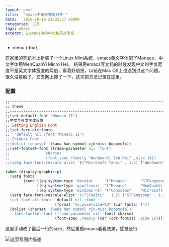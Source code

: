 ```yaml
---
layout: post
title:  "emacs中英文等宽对齐 "
date:   2016-10-18 21:22:37 +0800
categories: 工具
tags: emacs
excerpt: 让emacs中的中文和英文等宽
---
```


* menu
{:toc}

在家里的笔记本上新装了一个Linux Mint系统，emacs英文字体配了Monaco，中文字体用WenQuanYi Micro Hei。
结果用emacs写文档的时候发现中文的字体宽度不是英文字体宽度的两倍，看着好别扭，以前在Mac OS上也遇到过这个问题，很久没接触了，又去网上搜了一下，这次把方法记录在这里。

### 配置

```ruby
;;----------------------------------------------------------------------------
;; theme
;;----------------------------------------------------------------------------
;;(set-default-font "Monaco-11")
;;中文与外文字体设置
;; Setting English Font
;;(set-face-attribute
;;  'default nil :font "Monaco 11")
;; Chinese Font
;;(dolist (charset '(kana han symbol cjk-misc bopomofo))
;;(set-fontset-font (frame-parameter nil 'font)
;;				  charset
;;				  (font-spec :family "WenQuanYi Zen Hei" ,size 14))
;;(setq face-font-rescale-alist '(("Microsoft Yahei" . 1.2) ("WenQuanYi Zen Hei" . 1.2))))

(when (display-graphic-p)
  (setq fonts
		(cond ((eq system-type 'darwin)		'("Monaco"		"STFangsong"))
			  ((eq system-type 'gnu/linux)	'("Monaco"		"WenQuanYi Micro Hei Mono"))
			  ((eq system-type 'windows-nt)	'("Consolas"	"Microsoft Yahei"))))
  (setq face-font-rescale-alist '(("STHeiti" . 1.2) ("STFangsong" . 1.2) ("Microsoft Yahei" . 1.2) ("WenQuanYi Micro Hei Mono" . 1.2)))
  (set-face-attribute 'default nil :font
					  (format "%s:pixelsize=%d" (car fonts) 14))
  (dolist (charset '(kana han symbol cjk-misc bopomofo))
	(set-fontset-font (frame-parameter nil 'font) charset
					  (font-spec :family (car (cdr fonts)) :size 16))))
```

这里手动改了最后一行的size，然后重启emacs看看效果，感觉还行

![这里写图片描述](http://img.blog.csdn.net/20161018135455385)
